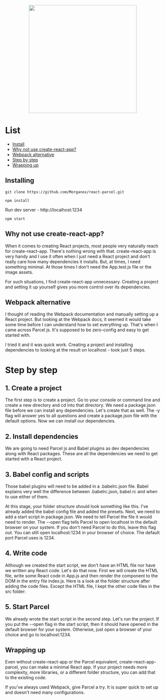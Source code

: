 <div align="center">
	<img width="350" height="350" src="https://upload.wikimedia.org/wikipedia/commons/a/a7/React-icon.svg">
</div>

# List

- [Install](#Installing)
- [Why not use create-react-app?](#Why-not-use-create-react-app?)
- [Webpack alternative](#Webpack-alternative)
- [Step by step](#Step-by-step)
- [Wrapping up](#Wrapping-up)

## Installing

```
git clone https://github.com/Morganox/react-parcel.git
```

```
npm install
```

Run dev server - http://localhost:1234

```
npm start
```

## Why not use create-react-app?

When it comes to creating React projects, most people very naturally reach for create-react-app. There's nothing wrong with that. create-react-app is very handy and I use it often when I just need a React project and don't really care how many dependencies it installs. But, at times, I need something minimal. At those times I don't need the App.test.js file or the image assets.

For such situations, I find create-react-app unnecessary. Creating a project and setting it up yourself gives you more control over its dependencies.

## Webpack alternative

I thought of reading the Webpack documentation and manually setting up a React project. But looking at the Webpack docs, it seemed it would take some time before I can understand how to set everything up. That's when I came across Parcel js. It's supposed to be zero-config and easy to get started with.

I tried it and it was quick work. Creating a project and installing dependencies to looking at the result on localhost - took just 5 steps.

# Step by step

## 1. Create a project

The first step is to create a project. Go to your console or command line and create a new directory and cd into that directory.
We need a package.json file before we can install any dependencies. Let's create that as well.
The -y flag will answer yes to all questions and create a package.json file with the default options. Now we can install our dependencies.

## 2. Install dependencies

We are going to need Parcel js and Babel plugins as dev dependencies along with React packages.
These are all the dependencies we need to get started with a React project.

## 3. Babel config and scripts

Those babel plugins will need to be added in a .babelrc.json file. Babel explains very well the difference between .babelrc.json, babel.rc and when to use either of them.

At this stage, your folder structure should look something like this.
I've already added the babel config file and added the presets.
Next, we need to add a start script in package.json.
We need to tell Parcel the file it would need to render. The --open flag tells Parcel to open localhost in the default browser on your system. If you don't need Parcel to do this, leave this flag out. You can still open localhost:1234 in your browser of choice. The default port Parcel uses is 1234.

## 4. Write code

Although we created the start script, we don't have an HTML file nor have we written any React code. Let's do that now. First we will create the HTML file, write some React code in App.js and then render the component to the DOM in the entry file index.js.
Here is a look at the folder structure after adding the code files. Except the HTML file, I kept the other code files in the src folder:

## 5. Start Parcel

We already wrote the start script in the second step. Let's run the project.
If you put the --open flag in the start script, then it should have opened in the default browser for your system. Otherwise, just open a browser of your choice and go to localhost:1234.

## Wrapping up

Even without create-react-app or the Parcel equivalent, create-react-app-parcel, you can make a minimal React app. If your project needs more complexity, more libraries, or a different folder structure, you can add that to the existing code.

If you've always used Webpack, give Parcel a try. It is super quick to set up and doesn't need many configurations.
